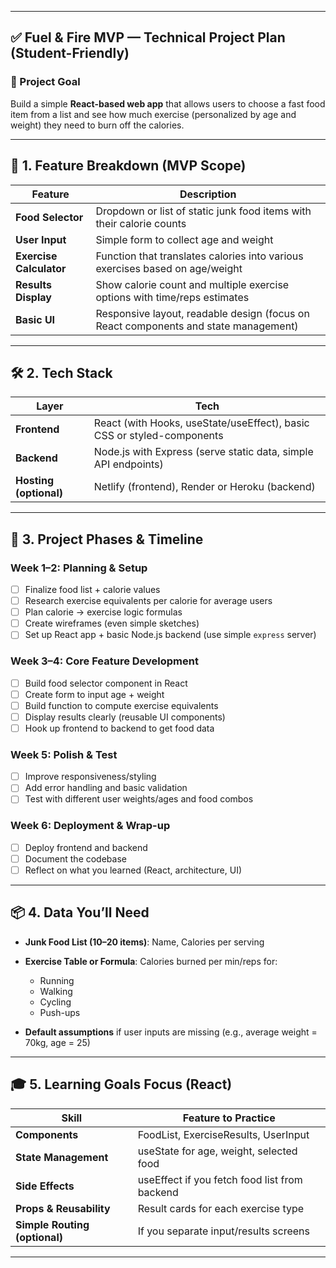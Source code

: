 

---

## ✅ Fuel & Fire MVP — Technical Project Plan (Student-Friendly)

### 🎯 Project Goal

Build a simple **React-based web app** that allows users to choose a fast food item from a list and see how much exercise (personalized by age and weight) they need to burn off the calories.

---

## 🧩 1. **Feature Breakdown (MVP Scope)**

| Feature                 | Description                                                                         |
| ----------------------- | ----------------------------------------------------------------------------------- |
| **Food Selector**       | Dropdown or list of static junk food items with their calorie counts                |
| **User Input**          | Simple form to collect age and weight                                               |
| **Exercise Calculator** | Function that translates calories into various exercises based on age/weight        |
| **Results Display**     | Show calorie count and multiple exercise options with time/reps estimates           |
| **Basic UI**            | Responsive layout, readable design (focus on React components and state management) |

---

## 🛠 2. **Tech Stack**

| Layer                  | Tech                                                                   |
| ---------------------- | ---------------------------------------------------------------------- |
| **Frontend**           | React (with Hooks, useState/useEffect), basic CSS or styled-components |
| **Backend**            | Node.js with Express (serve static data, simple API endpoints)         |
| **Hosting (optional)** | Netlify (frontend), Render or Heroku (backend)                         |

---

## 📅 3. **Project Phases & Timeline**

### **Week 1–2: Planning & Setup**

* [ ] Finalize food list + calorie values
* [ ] Research exercise equivalents per calorie for average users
* [ ] Plan calorie → exercise logic formulas
* [ ] Create wireframes (even simple sketches)
* [ ] Set up React app + basic Node.js backend (use simple `express` server)

### **Week 3–4: Core Feature Development**

* [ ] Build food selector component in React
* [ ] Create form to input age + weight
* [ ] Build function to compute exercise equivalents
* [ ] Display results clearly (reusable UI components)
* [ ] Hook up frontend to backend to get food data

### **Week 5: Polish & Test**

* [ ] Improve responsiveness/styling
* [ ] Add error handling and basic validation
* [ ] Test with different user weights/ages and food combos

### **Week 6: Deployment & Wrap-up**

* [ ] Deploy frontend and backend
* [ ] Document the codebase
* [ ] Reflect on what you learned (React, architecture, UI)

---

## 📦 4. **Data You’ll Need**

* **Junk Food List (10–20 items)**: Name, Calories per serving
* **Exercise Table or Formula**: Calories burned per min/reps for:

  * Running
  * Walking
  * Cycling
  * Push-ups
* **Default assumptions** if user inputs are missing (e.g., average weight = 70kg, age = 25)

---

## 🎓 5. **Learning Goals Focus (React)**

| Skill                         | Feature to Practice                           |
| ----------------------------- | --------------------------------------------- |
| **Components**                | FoodList, ExerciseResults, UserInput          |
| **State Management**          | useState for age, weight, selected food       |
| **Side Effects**              | useEffect if you fetch food list from backend |
| **Props & Reusability**       | Result cards for each exercise type           |
| **Simple Routing (optional)** | If you separate input/results screens         |

---

